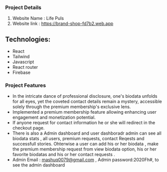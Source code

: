 ### Project Details

1. Website Name : Life Puls
2. Website link : https://brand-shop-fd7b2.web.app

## Technologies:
- React
- Tailwind
- Javascript
- React router
- Firebase

### Project Features

- In the intricate dance of professional disclosure, one's biodata unfolds for all eyes, yet the coveted contact details remain a mystery, accessible solely through the premium membership's exclusive lens.
- Implemented a premium membership feature allowing enhancing user engagement and monetization potential.
- If anyone request for contact information he or she will redirect in the checkout page.
- There is also a Admin dashboard and user dashboradr admin can see all biodata stats , all users, premium requests, contact Reqests and successfull stories. Ohterwise a user can add his or her biodata , make the premium membership request from view biodata option, his or her favorite biodatas and his or her contact requests .
- Admin Email : mashuq0079@gmail.com , Admin password:2020Fh#, to see the admin dashboard


